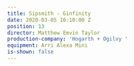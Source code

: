 ```yaml
---
title: Sipsmith - Ginfinity
date: 2020-03-05 16:10:00 Z
position: 13
director: Matthew Emvin Taylor
production-company: 'Hogarth + Ogilvy '
equipment: Arri Alexa Mini
is-shown: false
---
```


